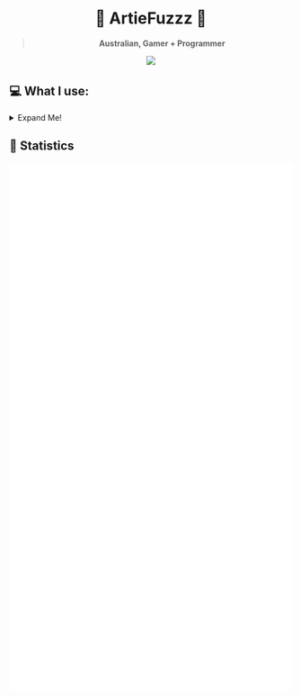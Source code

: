 <div align="center">
<h1>🔻 ArtieFuzzz 🔻</h1>

<!-- Hai~ I hope you have a wonderful rest of your day! -->
  
<blockquote><strong>Australian, Gamer + Programmer</strong></blockquote>

<img src="https://komarev.com/ghpvc/?username=ArtieFuzzz&style=flat-square"/>

</div>

## 💻 What I use:

<div align="left">
<details>
<summary>Expand Me!</summary>

### Languages
<img src="https://img.shields.io/badge/javascript-%23F7DF1E.svg?&style=for-the-badge&logo=javascript&logoColor=black"/>
<img src="https://img.shields.io/badge/node.js-%23339933.svg?&style=for-the-badge&logo=node.js&logoColor=white"/>
<img src="https://img.shields.io/badge/typescript-%233178C6.svg?&style=for-the-badge&logo=typescript&logoColor=white"/>
<img src="https://img.shields.io/badge/rust-%23000000.svg?&style=for-the-badge&logo=rust&logoColor=white"/>
  
### Frontend
<img src="https://img.shields.io/badge/svelte-%23FF3E00.svg?&style=for-the-badge&logo=svelte&logoColor=white"/>
<img src="https://img.shields.io/badge/sveltekit-%23FF3E00.svg?&style=for-the-badge&logo=svelte&logoColor=white"/>
<img src="https://img.shields.io/badge/html5-%23E34F26.svg?&style=for-the-badge&logo=html5&logoColor=white"/>
<img src="https://img.shields.io/badge/css3-%231572B6.svg?&style=for-the-badge&logo=css3&logoColor=white"/>
<img src="https://img.shields.io/badge/sass-%23CC6699.svg?&style=for-the-badge&logo=sass&logoColor=white"/>
<img src="https://img.shields.io/badge/tailwind%20css-%2338B2AC.svg?&style=for-the-badge&logo=tailwind%20css&logoColor=white"/>
 
 ### IDEs
<img src="https://img.shields.io/badge/visual%20studio%20code-%23007ACC.svg?&style=for-the-badge&logo=visual%20studio%20code&logoColor=white"/>
 
 ### Tools
<img src="https://img.shields.io/badge/git-%23F05032.svg?&style=for-the-badge&logo=git&logoColor=white"/>
<img src="https://img.shields.io/badge/terraform-%23623CE4.svg?&style=for-the-badge&logo=terraform&logoColor=white"/>
<img src="https://img.shields.io/badge/docker-%232496ED.svg?&style=for-the-badge&logo=docker&logoColor=white"/>

### Operating Systems
<img src="https://img.shields.io/badge/linux-%23FCC624.svg?&style=for-the-badge&logo=linux&logoColor=black"/>
<img src="https://img.shields.io/badge/windows-%230078D6.svg?&style=for-the-badge&logo=windows&logoColor=white"/>

### Terminals
<img src="https://img.shields.io/badge/powershell-%235391FE.svg?&style=for-the-badge&logo=powershell&logoColor=white"/>
<img src="https://img.shields.io/badge/gnu%20bash-%234EAA25.svg?&style=for-the-badge&logo=gnu%20bash&logoColor=white"/>
  
### Databases and ORMS
<img src="https://img.shields.io/badge/mongodb-%2347A248.svg?&style=for-the-badge&logo=mongodb&logoColor=white"/>
<img src="https://img.shields.io/badge/postgresql-%23336791.svg?&style=for-the-badge&logo=postgresql&logoColor=white"/>
<img src="https://img.shields.io/badge/prisma-%232D3748.svg?&style=for-the-badge&logo=prisma&logoColor=white"/>
  
### Time-Series and Data Visualization
<img src="https://img.shields.io/badge/grafana-%23F46800.svg?&style=for-the-badge&logo=grafana&logoColor=white"/>
<!-- <img src="https://img.shields.io/badge/grafana%20loki-%23F46800.svg?&style=for-the-badge&logo=grafana&logoColor=white"/> -->
<img src="https://img.shields.io/badge/influxdb-%2322ADF6.svg?&style=for-the-badge&logo=influxdb&logoColor=white"/>
  
</details>
</div>

## 🌟 Statistics

<img src="/github-metrics.svg" alt="Metrics">
